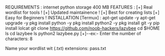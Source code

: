 REQUIREMENTS :
internet
python
storage 400 MB
FEATURES :
[+] Real wordlist for tools !
[+] Updated maintainence !
[+] Best for creating lists
[+] Easy for Beginners !
INSTALLATION [Termux] :
apt-get update -y
apt-get upgrade -y
pkg install python -y
pkg install python2 -y
pkg install git -y
pip install lolcat
git clone https://github.com/noob-hackers/lazybee
cd $HOME
ls
cd lazybee
ls
python2 lazybee.py
[+]--ex:- Enter the number of characters: 8

Name your wordlist wit (.txt) extensions: pass.txt
